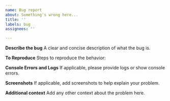 ```yaml
---
name: Bug report
about: Something's wrong here...
title: ''
labels: bug
assignees: ''

---
```


**Describe the bug**
A clear and concise description of what the bug is.

**To Reproduce**
Steps to reproduce the behavior:

**Console Errors and Logs**
If applicable, please provide logs or show console errors.

**Screenshots**
If applicable, add screenshots to help explain your problem.

**Additional context**
Add any other context about the problem here.
